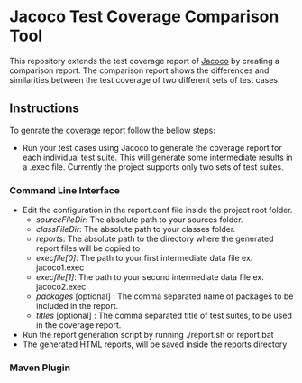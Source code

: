 # Jacoco Test Coverage Comparison Tool

This repository extends the test coverage report of [Jacoco] by creating a comparison report. The comparison report shows the differences and similarities
between the test coverage of two different sets of test cases.

## Instructions
To genrate the coverage report follow the bellow steps:
- Run your test cases using Jacoco to generate the coverage report for each individual test suite. This will generate some intermediate results in a .exec file. Currently the project supports only two sets of test suites.

### Command Line Interface

- Edit the configuration in the report.conf file inside the project root folder.
    - *sourceFileDir*: The absolute path to your sources folder.
    - *classFileDir*: The absolute path to your classes folder.
    - *reports*: The absolute path to the directory where the generated report files will be copied to
    - *execfile[0]*: The path to your first intermediate data file ex. jacoco1.exec
    - *execfile[1]*: The path to your second intermediate data file ex. jacoco2.exec
    - *packages* [optional] : The comma separated name of packages to be included in the report.
    - *titles* [optional] : The comma separated title of test suites, to be used in the coverage report.
- Run the report generation script by running ./report.sh or report.bat
- The generated HTML reports, will be saved inside the reports directory

### Maven Plugin

[Jacoco]:http://www.eclemma.org/jacoco/
